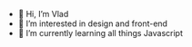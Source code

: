 - 👋 Hi, I’m Vlad
- 👀 I’m interested in design and front-end
- 🌱 I’m currently learning all things Javascript

<!---
vladdjpg/vladdjpg is a ✨ special ✨ repository because its `README.md` (this file) appears on your GitHub profile.
You can click the Preview link to take a look at your changes.
--->
